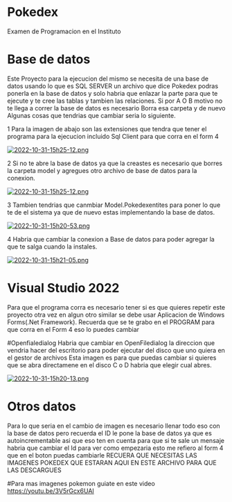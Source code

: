 # Pokedex
Examen de Programacion en el Instituto


# Base de datos
Este Proyecto para la ejecucion del mismo se necesita de una base de datos usando lo que es SQL SERVER un archivo que dice Pokedex podras ponerla en la base de datos y
solo habria que enlazar la parte para que te ejecute y te cree las tablas y tambien las relaciones.
Si por A O B motivo no te llega a correr la base de datos es necesario Borra esa carpeta y de nuevo 
Algunas cosas que tendrias que cambiar seria lo siguiente.

1 Para la imagen de abajo son las extensiones que tendra que tener el programa para la ejecucion incluido Sql Client para que corra en el form 4

[![2022-10-31-15h25-12.png](https://i.postimg.cc/NjvWjRy3/2022-10-31-15h25-12.png)](https://postimg.cc/56pPPYSg)

2 Si no te abre la base de datos ya que la creastes es necesario que borres la carpeta model y agregues otro archivo de base de datos para la conexion.

[![2022-10-31-15h25-12.png](https://i.postimg.cc/NjvWjRy3/2022-10-31-15h25-12.png)](https://postimg.cc/56pPPYSg)

3 Tambien tendrias que canmbiar Model.Pokedexentites para poner lo que te de el sistema ya que de nuevo estas implementando la base de datos.

[![2022-10-31-15h20-53.png](https://i.postimg.cc/5tnGgGPJ/2022-10-31-15h20-53.png)](https://postimg.cc/qt6jMmVD)

4 Habria que cambiar la conexion a Base de datos para poder agregar la que te salga cuando la instales.

[![2022-10-31-15h21-05.png](https://i.postimg.cc/tgXwhyND/2022-10-31-15h21-05.png)](https://postimg.cc/xX462w7b)

# Visual Studio 2022

Para que el programa corra es necesario tener si es que quieres repetir este proyecto otra vez en algun otro similar
se debe usar Aplicacion de Windows Forms(.Net Framework).
Recuerda que se te grabo en el PROGRAM para que corra en el Form 4 eso lo puedes cambiar 

#Openfialedialog
Habria que cambiar en OpenFiledialog la direccion que vendria hacer del escritorio para poder ejecutar del disco que uno quiera en el gestor de archivos
Esta imagen es para que puedas cambiar si quieres que se abra directamene en el disco C o D habria que elegir cual abres.

[![2022-10-31-15h20-13.png](https://i.postimg.cc/mg3KzhCt/2022-10-31-15h20-13.png)](https://postimg.cc/sMXTbjnr)

# Otros datos
Para lo que seria en el cambio de imagen es necesario llenar todo eso con la base de datos pero recuerda el ID le pone la base de datos ya que es autoincrementable
asi que eso ten en cuenta para que si te sale un mensaje habria que cambiar el Id para ver como empezaria esto me refiero al form 4 que en el boton puedas cambiarle
RECUERA QUE NECESITAS LAS IMAGENES POKEDEX QUE ESTARAN AQUI EN ESTE ARCHIVO PARA QUE LAS DESCARGUES 

#Para mas imagenes pokemon guiate en este video
https://youtu.be/3V5rGcx6UAI

